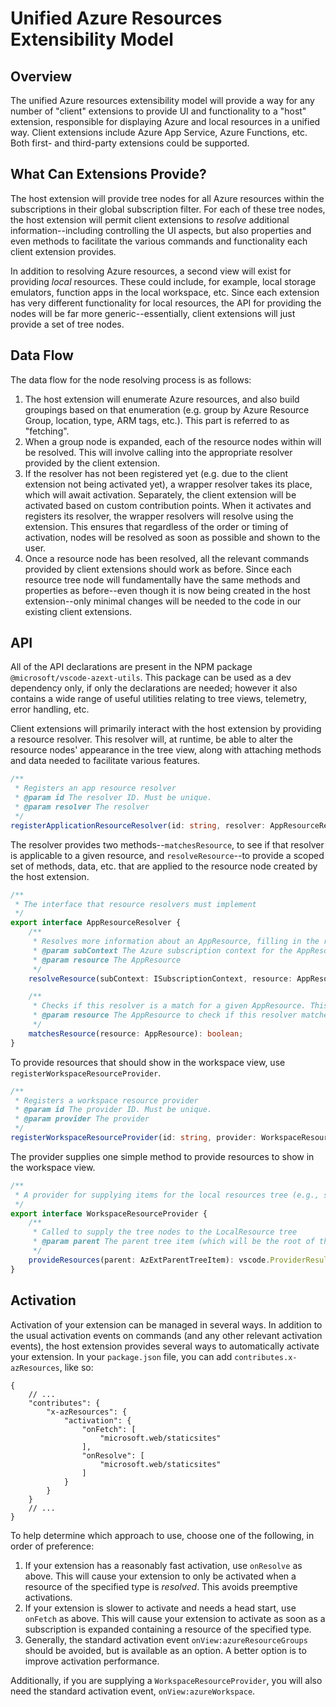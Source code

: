 # Unified Azure Resources Extensibility Model
## Overview
The unified Azure resources extensibility model will provide a way for any number of "client" extensions to provide UI and functionality to a "host" extension, responsible for displaying Azure and local resources in a unified way. Client extensions include Azure App Service, Azure Functions, etc. Both first- and third-party extensions could be supported.

## What Can Extensions Provide?
The host extension will provide tree nodes for all Azure resources within the subscriptions in their global subscription filter. For each of these tree nodes, the host extension will permit client extensions to _resolve_ additional information--including controlling the UI aspects, but also properties and even methods to facilitate the various commands and functionality each client extension provides.

In addition to resolving Azure resources, a second view will exist for providing _local_ resources. These could include, for example, local storage emulators, function apps in the local workspace, etc. Since each extension has very different functionality for local resources, the API for providing the nodes will be far more generic--essentially, client extensions will just provide a set of tree nodes.

## Data Flow
The data flow for the node resolving process is as follows:

1. The host extension will enumerate Azure resources, and also build groupings based on that enumeration (e.g. group by Azure Resource Group, location, type, ARM tags, etc.). This part is referred to as "fetching".
1. When a group node is expanded, each of the resource nodes within will be resolved. This will involve calling into the appropriate resolver provided by the client extension.
1. If the resolver has not been registered yet (e.g. due to the client extension not being activated yet), a wrapper resolver takes its place, which will await activation. Separately, the client extension will be activated based on custom contribution points. When it activates and registers its resolver, the wrapper resolvers will resolve using the extension. This ensures that regardless of the order or timing of activation, nodes will be resolved as soon as possible and shown to the user.
1. Once a resource node has been resolved, all the relevant commands provided by client extensions should work as before. Since each resource tree node will fundamentally have the same methods and properties as before--even though it is now being created in the host extension--only minimal changes will be needed to the code in our existing client extensions.

## API
All of the API declarations are present in the NPM package `@microsoft/vscode-azext-utils`. This package can be used as a dev dependency only, if only the declarations are needed; however it also contains a wide range of useful utilities relating to tree views, telemetry, error handling, etc.

Client extensions will primarily interact with the host extension by providing a resource resolver. This resolver will, at runtime, be able to alter the resource nodes' appearance in the tree view, along with attaching methods and data needed to facilitate various features.

```typescript
/**
 * Registers an app resource resolver
 * @param id The resolver ID. Must be unique.
 * @param resolver The resolver
 */
registerApplicationResourceResolver(id: string, resolver: AppResourceResolver): vscode.Disposable;
```

The resolver provides two methods--`matchesResource`, to see if that resolver is applicable to a given resource, and `resolveResource`--to provide a scoped set of methods, data, etc. that are applied to the resource node created by the host extension.

```typescript
/**
 * The interface that resource resolvers must implement
 */
export interface AppResourceResolver {
    /**
     * Resolves more information about an AppResource, filling in the remaining functionality of the tree item
     * @param subContext The Azure subscription context for the AppResource
     * @param resource The AppResource
     */
    resolveResource(subContext: ISubscriptionContext, resource: AppResource): vscode.ProviderResult<ResolvedAppResourceBase>;

    /**
     * Checks if this resolver is a match for a given AppResource. This should be designed to be as fast as possible.
     * @param resource The AppResource to check if this resolver matches
     */
    matchesResource(resource: AppResource): boolean;
}
```

To provide resources that should show in the workspace view, use `registerWorkspaceResourceProvider`.

```typescript
/**
 * Registers a workspace resource provider
 * @param id The provider ID. Must be unique.
 * @param provider The provider
 */
registerWorkspaceResourceProvider(id: string, provider: WorkspaceResourceProvider): vscode.Disposable;
```

The provider supplies one simple method to provide resources to show in the workspace view.

```typescript
/**
 * A provider for supplying items for the local resources tree (e.g., storage emulator, function apps in workspace, etc.)
 */
export interface WorkspaceResourceProvider {
    /**
     * Called to supply the tree nodes to the LocalResource tree
     * @param parent The parent tree item (which will be the root of the local resource tree)
     */
    provideResources(parent: AzExtParentTreeItem): vscode.ProviderResult<WorkspaceResource[] | undefined>;
}
```

## Activation
Activation of your extension can be managed in several ways. In addition to the usual activation events on commands (and any other relevant activation events), the host extension provides several ways to automatically activate your extension. In your `package.json` file, you can add `contributes.x-azResources`, like so:

```jsonc
{
    // ...
    "contributes": {
        "x-azResources": {
            "activation": {
                "onFetch": [
                    "microsoft.web/staticsites"
                ],
                "onResolve": [
                    "microsoft.web/staticsites"
                ]
            }
        }
    }
    // ...
}
```

To help determine which approach to use, choose one of the following, in order of preference:
1. If your extension has a reasonably fast activation, use `onResolve` as above. This will cause your extension to only be activated when a resource of the specified type is _resolved_. This avoids preemptive activations.
1. If your extension is slower to activate and needs a head start, use `onFetch` as above. This will cause your extension to activate as soon as a subscription is expanded containing a resource of the specified type.
1. Generally, the standard activation event `onView:azureResourceGroups` should be avoided, but is available as an option. A better option is to improve activation performance.

Additionally, if you are supplying a `WorkspaceResourceProvider`, you will also need the standard activation event, `onView:azureWorkspace`.
